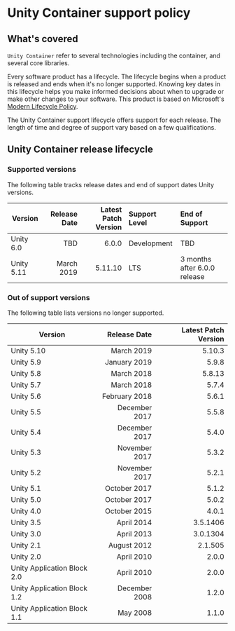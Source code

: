 # Unity Container support policy

## What's covered

`Unity Container` refer to several technologies including the container, and several core libraries.

Every software product has a lifecycle. The lifecycle begins when a product is released and ends when it's no longer supported. Knowing key dates in this lifecycle helps you make informed decisions about when to upgrade or make other changes to your software. This product is based on Microsoft's [Modern Lifecycle Policy](https://docs.microsoft.com/en-US/lifecycle/faq/modern-policy).

The Unity Container support lifecycle offers support for each release. The length of time and degree of support vary based on a few qualifications.

## Unity Container release lifecycle

### Supported versions

The following table tracks release dates and end of support dates Unity versions.

Version   | Release Date | Latest Patch Version | Support Level | End of Support
---       | ---:         | ---:                 | :---          | :---
Unity 6.0 | TBD          | 6.0.0                | Development   | TBD
Unity 5.11| March 2019   | 5.11.10              | LTS           | 3 months after 6.0.0 release

### Out of support versions

The following table lists versions no longer supported.

Version| Release Date |Latest Patch Version
---| ---: | ---:
Unity 5.10| March 2019   |5.10.3
Unity 5.9| January 2019  |5.9.8
Unity 5.8| March 2018    |5.8.13
Unity 5.7| March 2018    |5.7.4
Unity 5.6| February 2018 |5.6.1
Unity 5.5| December 2017 |5.5.8
Unity 5.4| December 2017 |5.4.0
Unity 5.3| November 2017 |5.3.2
Unity 5.2| November 2017 |5.2.1
Unity 5.1| October 2017  |5.1.2
Unity 5.0| October 2017  |5.0.2
Unity 4.0| October 2015  |4.0.1
Unity 3.5| April 2014    |3.5.1406
Unity 3.0| April 2013    |3.0.1304
Unity 2.1| August 2012   |2.1.505
Unity 2.0| April 2010    |2.0.0
Unity Application Block 2.0| April 2010 |2.0.0
Unity Application Block 1.2| December 2008 |1.2.0
Unity Application Block 1.1| May 2008 |1.1.0
